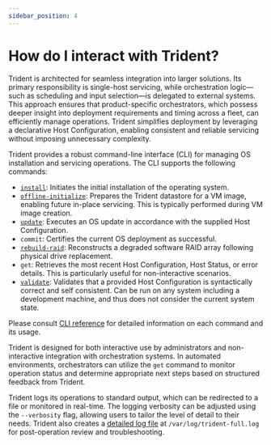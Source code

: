 ```yaml
---
sidebar_position: 4
---
```


# How do I interact with Trident?

Trident is architected for seamless integration into larger solutions. Its
primary responsibility is single-host servicing, while orchestration logic—such
as scheduling and input selection—is delegated to external systems. This
approach ensures that product-specific orchestrators, which possess deeper
insight into deployment requirements and timing across a fleet, can efficiently
manage operations. Trident simplifies deployment by leveraging a declarative
Host Configuration, enabling consistent and reliable servicing without imposing
unnecessary complexity.

Trident provides a robust command-line interface (CLI) for managing OS
installation and servicing operations. The CLI supports the following commands:

- [`install`](How-To-Guides/Perform-a-Clean-Install.md): Initiates the initial
  installation of the operating system.
- [`offline-initialize`](Tutorials/Onboard-a-VM-to-Trident.md): Prepares the
  Trident datastore for a VM image, enabling future in-place servicing. This is
  typically performed during VM image creation.
- [`update`](Tutorials/Performing-an-ABUpdate.md): Executes an OS update in
  accordance with the supplied Host Configuration.
- `commit`: Certifies the current OS deployment as successful.
- [`rebuild-raid`](How-To-Guides/Rebuild-RAID-Array.md): Reconstructs a degraded
  software RAID array following physical drive replacement.
- `get`: Retrieves the most recent Host Configuration, Host Status, or error
  details. This is particularly useful for non-interactive scenarios.
- [`validate`](How-To-Guides/Host-Configuration-Validation.md): Validates that a
  provided Host Configuration is syntactically correct and self consistent. Can
  be run on any system including a development machine, and thus does not
  consider the current system state.

Please consult [CLI reference](Reference/Trident-CLI.md) for detailed
information on each command and its usage.

Trident is designed for both interactive use by administrators and
non-interactive integration with orchestration systems. In automated
environments, orchestrators can utilize the `get` command to monitor operation
status and determine appropriate next steps based on structured feedback from
Trident.

Trident logs its operations to standard output, which can be redirected to a
file or monitored in real-time. The logging verbosity can be adjusted using the
`--verbosity` flag, allowing users to tailor the level of detail to their needs.
Trident also creates a [detailed log
file](How-To-Guides/View-Trident's-Background-Log.md) at
`/var/log/trident-full.log` for post-operation review and troubleshooting.
